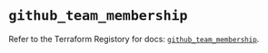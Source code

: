 # `github_team_membership`

Refer to the Terraform Registory for docs: [`github_team_membership`](https://registry.terraform.io/providers/integrations/github/5.27.0/docs/resources/team_membership).
